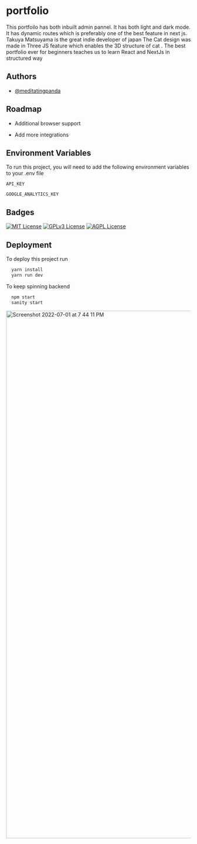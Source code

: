 # portfolio
This portfoilo has both inbuilt admin pannel.
It has both light and dark mode.
It has dynamic routes which is preferably one of the best feature in next js.
Takuya Matsuyama is the great indie developer of japan
The Cat design was made in Three JS feature which enables the 3D structure of cat .
The best portfolio ever for beginners teaches us to learn React and NextJs in structured way


## Authors

- [@meditatingpanda](https://github.com/Meditatingpanda)


## Roadmap

- Additional browser support

- Add more integrations


## Environment Variables

To run this project, you will need to add the following environment variables to your .env file

`API_KEY`

`GOOGLE_ANALYTICS_KEY`




## Badges



[![MIT License](https://img.shields.io/badge/License-MIT-green.svg)](https://choosealicense.com/licenses/mit/)
[![GPLv3 License](https://img.shields.io/badge/License-GPL%20v3-yellow.svg)](https://opensource.org/licenses/)
[![AGPL License](https://img.shields.io/badge/license-AGPL-blue.svg)](http://www.gnu.org/licenses/agpl-3.0)



## Deployment

To deploy this project run

```bash
  yarn install
  yarn run dev
```
To keep spinning backend

```bash
  npm start
  sanity start
```



<img width="1440" alt="Screenshot 2022-07-01 at 7 44 11 PM" src="https://user-images.githubusercontent.com/83230804/176911503-68b7d7ec-68b6-446f-8530-311926b79786.png">
